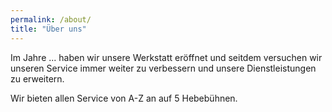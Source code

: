 ```yaml
---
permalink: /about/
title: "Über uns"
---
```


Im Jahre ... haben wir unsere Werkstatt eröffnet und seitdem versuchen wir unseren Service immer weiter zu verbessern und unsere Dienstleistungen zu erweitern.

Wir bieten allen Service von A-Z an auf 5 Hebebühnen.